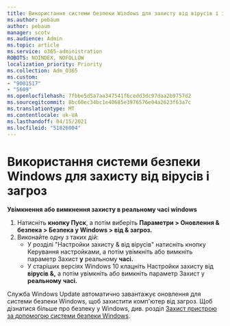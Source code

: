 ```yaml
---
title: Використання системи безпеки Windows для захисту від вірусів і загроз
ms.author: pebaum
author: pebaum
manager: scotv
ms.audience: Admin
ms.topic: article
ms.service: o365-administration
ROBOTS: NOINDEX, NOFOLLOW
localization_priority: Priority
ms.collection: Adm_O365
ms.custom:
- "9001517"
- "5609"
ms.openlocfilehash: 7fbbe5d5a7aa347541f6cedd3dc97daa2b9757d2
ms.sourcegitcommit: 8bc60ec34bc1e40685e3976576e04a2623f63a7c
ms.translationtype: MT
ms.contentlocale: uk-UA
ms.lasthandoff: 04/15/2021
ms.locfileid: "51826004"
---
```

# <a name="use-windows-security-for-virus-and-threat-protection"></a>Використання системи безпеки Windows для захисту від вірусів і загроз

**Увімкнення або вимкнення захисту в реальному часі windows**

1. Натисніть **кнопку Пуск**, а потім виберіть **Параметри > Оновлення & безпека > Безпека у Windows > від & загроз.**
2. Виконайте одну з таких дій:
    - У розділі "Настройки захисту & від вірусів" натисніть кнопку  Керування настройками, а потім увімкніть або вимкніть параметр Захист **у** реальному **часі.**
    - У старіших версіях Windows 10 клацніть Настройки захисту від  **вірусів &,** а потім увімкніть або вимкніть параметр Захист у **реальному** **часі.**

Служба Windows Update автоматично завантажує оновлення для системи безпеки Windows, щоб захистити комп'ютер від загроз. Щоб дізнатися більше про безпеку у Windows, див. розділ [Захист пристрою за допомогою системи безпеки Windows](https://support.microsoft.com/help/17464/windows-10-help-protect-my-device-with-windows-security).
